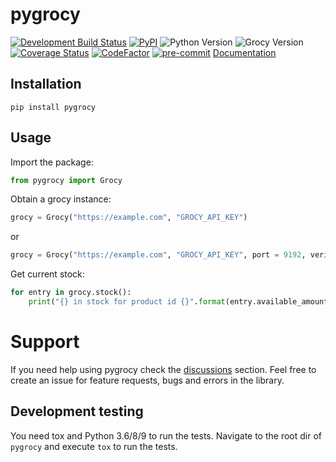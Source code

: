 # pygrocy
[![Development Build Status](https://api.travis-ci.com/SebRut/pygrocy.svg?branch=develop)](https://travis-ci.com/SebRut/pygrocy)
[![PyPI](https://img.shields.io/pypi/v/pygrocy.svg)](https://pypi.org/project/pygrocy/)
![Python Version](https://img.shields.io/badge/python-3.8%20%7C%203.9%20%7C%203.10-blue)
![Grocy Version](https://img.shields.io/badge/grocy-3.1.0-yellow)
[![Coverage Status](https://coveralls.io/repos/github/SebRut/pygrocy/badge.svg?branch=master)](https://coveralls.io/github/SebRut/pygrocy?branch=master)
[![CodeFactor](https://www.codefactor.io/repository/github/sebrut/pygrocy/badge)](https://www.codefactor.io/repository/github/sebrut/pygrocy)
[![pre-commit](https://img.shields.io/badge/pre--commit-enabled-brightgreen?logo=pre-commit&logoColor=white)](https://github.com/pre-commit/pre-commit)
[Documentation](https://sebrut.github.io/pygrocy/)

## Installation

`pip install pygrocy`

## Usage
Import the package: 
```python
from pygrocy import Grocy
```

Obtain a grocy instance:
```python
grocy = Grocy("https://example.com", "GROCY_API_KEY")
```
or
```python
grocy = Grocy("https://example.com", "GROCY_API_KEY", port = 9192, verify_ssl = True)
```

Get current stock:
```python
for entry in grocy.stock():
    print("{} in stock for product id {}".format(entry.available_amount, entry.id))
```

# Support

If you need help using pygrocy check the [discussions](https://github.com/SebRut/pygrocy/issues) section. Feel free to create an issue for feature requests, bugs and errors in the library.

## Development testing
You need tox and Python 3.6/8/9 to run the tests. Navigate to the root dir of `pygrocy` and execute `tox` to run the tests.
